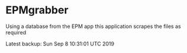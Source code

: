 # EPMgrabber
Using a database from the EPM app this application scrapes the files as required


Latest backup: Sun Sep 8 10:31:01 UTC 2019
